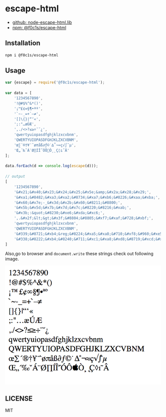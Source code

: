 # escape-html

- [github: node-escape-html.lib](https://github.com/f0c1s/node-escape-html.lib)
- [npm: @f0c1s/escape-html](https://www.npmjs.com/package/@f0c1s/escape-html)

## Installation

```bash
npm i @f0c1s/escape-html
```

## Usage

```javascript
var {escape} = require('@f0c1s/escape-html');

var data = [
    '1234567890',
    '!@#$%^&*()',
    '¡™£¢∞§¶•ªº',
    '`~-_=+`–≠',
    '[]\{}|“‘«',
    ';:"…æÚÆ',
    ',./<>?≤≥÷¯˘¿',
    'qwertyuiopasdfghjklzxcvbnm',
    'QWERTYUIOPASDFGHJKLZXCVBNM',
    'œ∑´®†¥¨ˆøπåß∂ƒ©˙∆˚¬≈ç√∫˜µ',
    'Œ„´‰ˇÁ¨Ø∏ÍÎ˝ÓÔÒ¸˛Ç◊ı˜Â'
];

data.forEach(d => console.log(escape(d)));

// output
[
    '1234567890',
    '&#x21;&#x40;&#x23;&#x24;&#x25;&#x5e;&amp;&#x2a;&#x28;&#x29;',
    '&#xa1;&#8482;&#xa3;&#xa2;&#8734;&#xa7;&#xb6;&#8226;&#xaa;&#xba;',
    '&#x60;&#x7e;-_&#x3d;&#x2b;&#x60;&#8211;&#8800;',
    '&#x5b;&#x5d;&#x7b;&#x7d;&#x7c;&#8220;&#8216;&#xab;',
    '&#x3b;:&quot;&#8230;&#xe6;&#xda;&#xc6;',
    ',.&#x2f;&lt;&gt;&#x3f;&#8804;&#8805;&#xf7;&#xaf;&#728;&#xbf;',
    'qwertyuiopasdfghjklzxcvbnm',
    'QWERTYUIOPASDFGHJKLZXCVBNM',
    '&#339;&#8721;&#xb4;&reg;&#8224;&#xa5;&#xa8;&#710;&#xf8;&#960;&#xe5;&#xdf;&#8706;&#402;&copy;&#729;&#8710;&#730;&#xac;&#8776;&#xe7;&#8730;&#8747;&#732;&#xb5;',
    '&#338;&#8222;&#xb4;&#8240;&#711;&#xc1;&#xa8;&#xd8;&#8719;&#xcd;&#xce;&#733;&#xd3;&#xd4;&#63743;&#xd2;&#xb8;&#731;&#xc7;&#9674;&#305;&#732;&#xc2;'
]

```

Also,go to browser and `document.write` these strings check out following image.

![output.png](./output.png)

## LICENSE

MIT

